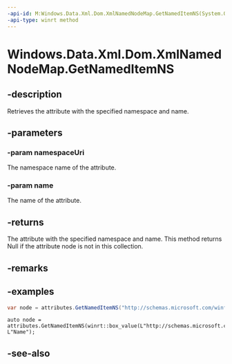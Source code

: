 ```yaml
---
-api-id: M:Windows.Data.Xml.Dom.XmlNamedNodeMap.GetNamedItemNS(System.Object,System.String)
-api-type: winrt method
---
```


<!-- Method syntax
public Windows.Data.Xml.Dom.IXmlNode GetNamedItemNS(System.Object namespaceUri, System.String name)
-->

# Windows.Data.Xml.Dom.XmlNamedNodeMap.GetNamedItemNS

## -description
Retrieves the attribute with the specified namespace and name.

## -parameters
### -param namespaceUri
The namespace name of the attribute.

### -param name
The name of the attribute.

## -returns
The attribute with the specified namespace and name. This method returns Null if the attribute node is not in this collection.

## -remarks

## -examples

```csharp
var node = attributes.GetNamedItemNS("http://schemas.microsoft.com/winfx/2006/xaml", "Name");
```

```cppwinrt
auto node = attributes.GetNamedItemNS(winrt::box_value(L"http://schemas.microsoft.com/winfx/2006/xaml"), L"Name");
```

## -see-also
